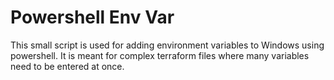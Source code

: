 # Powershell Env Var

This small script is used for adding environment variables to Windows using powershell. It is meant for complex terraform files where many variables need to be entered at once.
